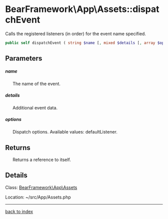 # BearFramework\App\Assets::dispatchEvent

Calls the registered listeners (in order) for the event name specified.

```php
public self dispatchEvent ( string $name [, mixed $details [, array $options = [] ]] )
```

## Parameters

##### name

&nbsp;&nbsp;&nbsp;&nbsp;&nbsp;&nbsp;The name of the event.

##### details

&nbsp;&nbsp;&nbsp;&nbsp;&nbsp;&nbsp;Additional event data.

##### options

&nbsp;&nbsp;&nbsp;&nbsp;&nbsp;&nbsp;Dispatch options. Available values: defaultListener.

## Returns

&nbsp;&nbsp;&nbsp;&nbsp;&nbsp;&nbsp;Returns a reference to itself.

## Details

Class: [BearFramework\App\Assets](bearframework.app.assets.class.md)

Location: ~/src/App/Assets.php

---

[back to index](index.md)

